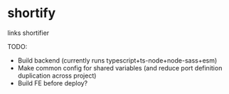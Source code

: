 # shortify

links shortifier

TODO:

- Build backend (currently runs typescript+ts-node+node-sass+esm)
- Make common config for shared variables (and reduce port definition duplication across project)
- Build FE before deploy?

